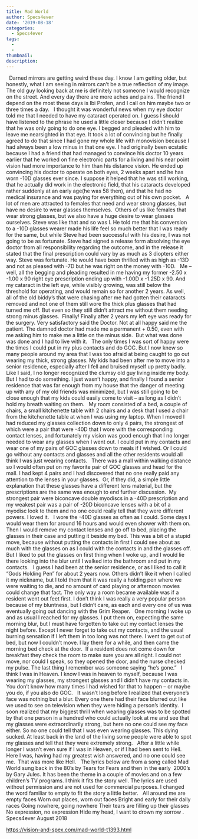 ```yaml
---
title: Mad World
author: Specs4ever
date: '2019-08-18'
categories:
  - Specs4ever
tags:
  - 
  - 
thumbnail: 
description: 
---
```


 
Darned mirrors are getting weird these day. I know I am getting older, but honestly, what I am seeing in mirrors can’t be a true reflection of my image.  The old guy looking back at me is definitely not someone I would recognize on the street. And every day there are more aches and pains. The friend I depend on the most these days is Ibi Profen, and I call on him maybe two or three times a day.
 
I thought it was wonderful news when my eye doctor told me that I needed to have my cataract operated on. I guess I should have listened to the phrase he used a little closer because I didn’t realize that he was only going to do one eye. I begged and pleaded with him to leave me nearsighted in that eye. It took a lot of convincing but he finally agreed to do that since I had gone my whole life with monovision because I had always been a low minus in that one eye. I had originally been ecstatic because I had a friend that had managed to convince his doctor 10 years earlier that he worked on fine electronic parts for a living and his near point vision had more importance to him than his distance vision. He ended up convincing his doctor to operate on both eyes, 2 weeks apart and he has worn -10D glasses ever since. I suppose it helped that he was still working, that he actually did work in the electronic field, that his cataracts developed rather suddenly at an early age(he was 58 then), and that he had no medical insurance and was paying for everything out of his own pocket.
 
A lot of men are attracted to females that need and wear strong glasses, but have no desire to wear glasses themselves.  Others of us like females that wear strong glasses, but we also have a huge desire to wear glasses ourselves. Steve was like that and so was I. He told me that his conversion to a -10D glasses wearer made his life feel so much better that I was ready for the same, but while Steve had been successful with his desire, I was not going to be as fortunate. Steve had signed a release form absolving the eye doctor from all responsibility regarding the outcome, and in the release it stated that the final prescription could vary by as much as 3 diopters either way. Steve was fortunate. He would have been thrilled with as high as -13D and not as pleased with -7D but he was right on the money with -10D.
 
Me – well, all the begging and pleading resulted in me having my former -2.50 x -1.00 x 90 right eye prescription ending up with -1.00D x -1.25D x 90. And my cataract in the left eye, while visibly growing, was still below the threshold for operating, and would remain so for another 2 years. As well, all of the old biddy’s that were chasing after me had gotten their cataracts removed and not one of them still wore the thick plus glasses that had turned me off. But even so they still didn’t attract me without them needing strong minus glasses.  Finally! Finally after 2 years my left eye was ready for the surgery. Very satisfactory said the Doctor. Not at all happy said me the patient. The damned doctor had made me a permanent + 0.50, even with me asking him to make me a little on the minus side.  But what was done was done and I had to live with it.
 
The only times I was sort of happy were the times I could put in my plus contacts and do GOC. But I now knew so many people around my area that I was too afraid at being caught to go out wearing my thick, strong glasses. My kids had been after me to move into a senior residence, especially after I fell and bruised myself up pretty badly.  Like I said, I no longer recognized the clumsy old guy living inside my body. But I had to do something. I just wasn’t happy, and finally I found a senior residence that was far enough from my house that the danger of meeting up with any of my old friends was minimized, but I was still going to be close enough that my kids could easily come to visit – as long as I didn’t hold my breath waiting on them.
 
My room consisted of a bed, a couple of chairs, a small kitchenette table with 2 chairs and a desk that I used a chair from the kitchenette table at when I was using my laptop. When I moved I had reduced my glasses collection down to only 4 pairs, the strongest of which were a pair that were -40D that I wore with the corresponding contact lenses, and fortunately my vision was good enough that I no longer needed to wear any glasses when I went out. I could put in my contacts and wear one of my pairs of GOC glasses down to meals if I wished. Or I could go without any contacts and glasses and all the other residents would all think I was just wearing contacts.
 
There was a mall within walking distance so I would often put on my favorite pair of GOC glasses and head for the mall. I had kept 4 pairs and I had discovered that no one really paid any attention to the lenses in your glasses.  Or, if they did, a simple little explanation that these glasses have a different lens material, but the prescriptions are the same was enough to end further discussion.  My strongest pair were biconcave double myodiscs in a -40D prescription and my weakest pair was a pair of -20D biconcave lenses with a bit of a myodisc look to them and no one could really tell that they were different powers. I loved it.
 
I wore the -40D glasses as often as I could. Some days I would wear them for around 16 hours and would even shower with them on. Then I would remove my contact lenses and go off to bed, placing the glasses in their case and putting it beside my bed. This was a bit of a stupid move, because without putting the contacts in first I could see about as much with the glasses on as I could with the contacts in and the glasses off. But I liked to put the glasses on first thing when I woke up, and I would lie there looking into the blur until I walked into the bathroom and put in my contacts.
 
I guess I had been at the senior residence, or as I liked to call it “Gods Holding Pen” for about 2 years now. Others didn’t like it when I called it my nickname, but I told them that it was really a holding pen where we were waiting to die, and no amount of card playing or afternoon movies could change that fact. The only way a room became available was if a resident went out feet first. I don’t think I was really a very popular person because of my bluntness, but I didn’t care, as each and every one of us was eventually going out dancing with the Grim Reaper.
 
One morning I woke up and as usual I reached for my glasses. I put them on, expecting the same morning blur, but I must have forgotten to take out my contact lenses the night before. Except I never forget to take out my contacts, and the usual burning sensation if I left them in too long was not there. I went to get out of bed, but now I couldn’t move. I lay there for a while, and then came the morning bed check at the door.  If a resident does not come down for breakfast they check the room to make sure you are all right. I could not move, nor could I speak, so they opened the door, and the nurse checked my pulse. The last thing I remember was someone saying “he’s gone.”
 
I think I was in Heaven. I know I was in heaven to myself, because I was wearing my glasses, my strongest glasses and I didn’t have my contacts in. You don’t know how many times I had wished for that to happen – or maybe you do, if you also do GOC.
 
It wasn’t long before I realized that everyone’s face was nothing but a blur. Every one there had their face blurred out like we used to see on television when they were hiding a person’s identity.  I soon realized that my biggest thrill when wearing glasses was to be spotted by that one person in a hundred who could actually look at me and see that my glasses were extraordinarily strong, but here no one could see my face either. So no one could tell that I was even wearing glasses. This dying sucked. At least back in the land of the living some people were able to spot my glasses and tell that they were extremely strong.
 
After a little while longer I wasn’t even sure if I was in Heaven, or if I had been sent to Hell. Here I was, having had my greatest wish answered, and no one could see me.  That was more like Hell.
 
The lyrics below are from a song called Mad World sung back in the 80’s by Tears for Fears and then in the early  2000’s by Gary Jules. It has been the theme in a couple of movies and on a few children’s TV programs. I think it fits the story well. The lyrics are used without permission and are not used for commercial purposes. I changed the word familiar to empty to fit the story a little better.
 
All around me are empty faces 
Worn out places, worn out faces 
Bright and early for their daily races 
Going nowhere, going nowhere 
Their tears are filling up their glasses 
No expression, no expression 
Hide my head, I want to drown my sorrow .
 
Specs4ever
August 2018

https://vision-and-spex.com/mad-world-t1393.html
